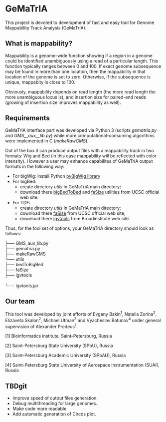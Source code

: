 # GeMaTrIA
This project is devoted to development of fast and easy tool for Genome Mappability Track Analysis (GeMaTriA).

## What is mappability?

Mappability is a genome-wide function showing if a region in a genome could be identified unambiguously using a read of a particular length. This function typically ranges between 0 and 100. If exact genome subsequence may be found in more than one location, then the mappability in that location of the genome is set to zero. Otherwise, if the subsequence is unique, mappabity is close to 100.

Obviously, mappability depends on read length (the more read length the more unambiguous locus is), and insertion size for paired-end reads (growing of insertion size improves mappability as well).

## Requirements

GeMaTrIA interface part was developed via Python 3 (scripts _gematria.py_ and _GMS__aux__lib.py_) while more computational-consuming algorithms were implemented in C (_makeRawGMS_).

Out of the box it can produce output files with a mappability track in two formats: Wig and Bed (in this case mappability will be reflected with color intensity). However a user may enhance capabilites of GeMaTriA output formats in the following way:

* For bigWig: install Python [pyBigWig library](https://github.com/deeptools/pyBigWig)
* For bigBed: 
	- create directory _utils_ in GeMaTriA main directory;
	- download there [bigBedToBed](http://hgdownload.soe.ucsc.edu/admin/exe/linux.x86_64/bigBedToBed) and [faSize](http://hgdownload.soe.ucsc.edu/admin/exe/linux.x86_64/faSize) utilities from UCSC official web site.
* For TDF: 
	- create directory _utils_ in GeMaTriA main directory;
	- download there [faSize](http://hgdownload.soe.ucsc.edu/admin/exe/linux.x86_64/faSize) from UCSC official web site;
	- download there [igvtools](http://software.broadinstitute.org/software/igv/download) from Broadinstitute web site.

Thus, for the fool set of options, your GeMaTriA directory should look as follows:

├── GMS\_aux\_lib.py<br/>
├── gematria.py<br/>
├── makeRawGMS<br/>
└── utils<br/>
	├── bedToBigBed<br/>
	├── faSize<br/>
	├── igvtools<br/>   
	└── igvtools.jar<br/>

## Our team

This tool was developed by joint efforts of Evgeny Bakin<sup>1</sup>, Natalia Zorina<sup>2</sup>, Elizaveta Skalon<sup>2</sup>, Michael Utman<sup>3</sup> and Vyacheslav Batunov<sup>4</sup> under general supervision of Alexander Predeus<sup>1</sup>. 

[1] Bioinformatics institute, Saint-Petersburg, Russia

[2] Saint-Petersburg State University (SPbU), Russia

[3] Saint-Petersburg Academic University (SPbAU), Russia

[4] Saint-Petersburg State University of Aerospace Instrumentation (SUAI), Russia

## TBDgit 
* Improve speed of output files generation.
* Debug multithreading for large genomes.
* Make code more readable
* Add automatic generation of Circos plot.
